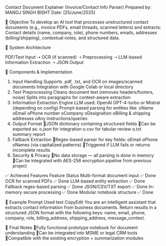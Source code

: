 Contact Document Explainer (Invoice/Contact Info Parser)
Prepared by: MANOJ SINGH BISHT
Date: [25/June/2025]

📌 Objective
To develop an AI tool that processes unstructured contact documents (e.g., invoice PDFs, email threads, scanned letters) and extracts:
Contact details (name, company, role), phone numbers, emails, addresses (billing/shipping), contextual notes, and structured data.

🧱 System Architecture

PDF/Text Input ➝ OCR (if scanned) ➝ Preprocessing ➝ LLM-based Information Extraction ➝ JSON Output

🧩 Components & Implementation
1. Input Handling
Supports .pdf, .txt, and OCR on images/scanned documents
Integration with Google Colab or local directory
2. Text Preprocessing
Cleans document text (removes headers/footers, noise)
Splits into paragraphs for context-aware extraction
3. Information Extraction Engine
LLM used: OpenAI GPT-4-turbo or Mistral (depending on config)
Prompt-based parsing for entities like:
oName
oEmail
oPhone number
oCompany
oDesignation
oBilling & shipping addresses
oAny instructions/queries
4. Output Format
JSON dictionary containing structured fields
Can be exported as:
o.json for integration
o.csv for tabular review
o.txt summary report
5. Fallback Extraction
Regex-based parser for key fields:
oEmail
oPhone
oNames (via capitalized patterns)
Triggered if LLM fails or returns incomplete results
6. Security & Privacy
No data storage — all parsing is done in memory
Can be integrated with AES-256 encryption pipeline from previous project

✅ Achieved Features
Feature	Status
Multi-format document input	✅ Done
OCR for scanned PDFs	✅ Done
LLM-based entity extraction	✅ Done
Fallback regex-based parsing	✅ Done
JSON/CSV/TXT export	✅ Done
In-memory secure processing	✅ Done
Modular notebook structure	✅ Done

🧠 Example Prompt Used
text
CopyEdit
You are an intelligent assistant that extracts contact information from business documents. Return results in a structured JSON format with the following keys: name, email, phone, company, role, billing_address, shipping_address, message_context.

🧾 Final Notes
Fully functional prototype notebook for document understanding
Can be integrated into MSME or legal CRM tools
Compatible with the existing encryption + summarization modules
